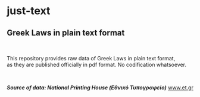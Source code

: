# just-text
## Greek Laws in plain text format

<br>

This repository provides raw data of Greek Laws in plain text format, <br>
as they are published officially in pdf format. No codification whatsoever.

<br>

<b><i>Source of data: National Printing House (Εθνικό Τυπογραφείο)</i></b> <a href="https://www.et.gr">www.et.gr</a>
